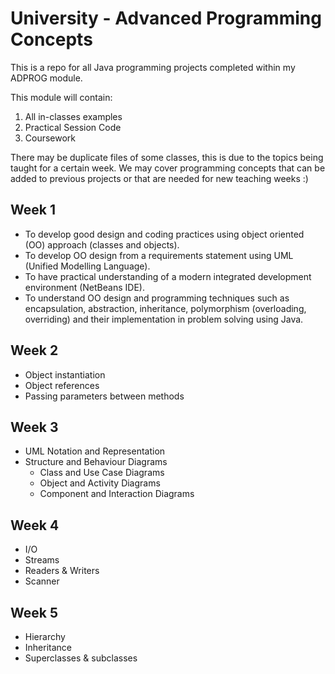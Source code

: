 # University - Advanced Programming Concepts

This is a repo for all Java programming projects
completed within my ADPROG module.

This module will contain:

1. All in-classes examples
2. Practical Session Code
3. Coursework

There may be duplicate files of some classes, this is due to the topics being taught for a certain week. 
We may cover programming concepts that can be added to previous projects or that are needed for new teaching weeks :) 

## Week 1
* To develop good design and coding practices using object oriented (OO) approach (classes and objects).
* To develop OO design from a requirements statement using UML (Unified Modelling Language).
* To have practical understanding of a modern integrated development environment (NetBeans IDE).
* To understand OO design and programming techniques such as encapsulation, abstraction, inheritance, polymorphism (overloading, overriding) and their implementation in problem solving using Java.

## Week 2
* Object instantiation
* Object references
* Passing parameters between methods

## Week 3
* UML Notation and Representation
* Structure and Behaviour Diagrams 
    * Class and Use Case Diagrams
    * Object and Activity Diagrams
    * Component and Interaction Diagrams
    
## Week 4
* I/O
* Streams
* Readers & Writers
* Scanner

## Week 5
* Hierarchy
* Inheritance
* Superclasses & subclasses
